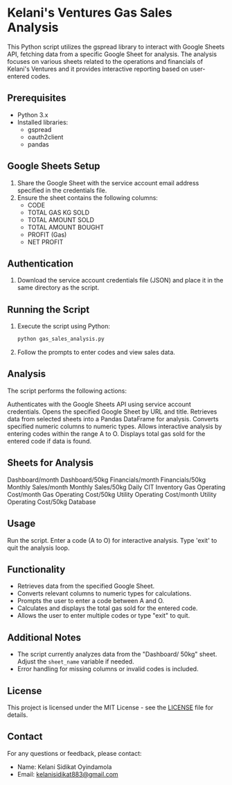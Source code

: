 # Kelani's Ventures Gas Sales Analysis

This Python script utilizes the gspread library to interact with Google Sheets API, fetching data from a specific Google Sheet for analysis. The analysis focuses on various sheets related to the operations and financials of Kelani's Ventures and it provides interactive reporting based on user-entered codes.

## Prerequisites

- Python 3.x
- Installed libraries:
    - gspread
    - oauth2client
    - pandas

## Google Sheets Setup

1. Share the Google Sheet with the service account email address specified in the credentials file.
2. Ensure the sheet contains the following columns:
    - CODE
    - TOTAL GAS KG SOLD
    - TOTAL AMOUNT SOLD
    - TOTAL AMOUNT BOUGHT
    - PROFIT (Gas)
    - NET PROFIT

## Authentication

1. Download the service account credentials file (JSON) and place it in the same directory as the script.

## Running the Script

1. Execute the script using Python:

   ```bash
   python gas_sales_analysis.py


2. Follow the prompts to enter codes and view sales data.

## Analysis

The script performs the following actions:

  Authenticates with the Google Sheets API using service account credentials.
  Opens the specified Google Sheet by URL and title.
  Retrieves data from selected sheets into a Pandas DataFrame for analysis.
  Converts specified numeric columns to numeric types.
  Allows interactive analysis by entering codes within the range A to O.
  Displays total gas sold for the entered code if data is found.

## Sheets for Analysis

Dashboard/month
Dashboard/50kg
Financials/month
Financials/50kg
Monthly Sales/month
Monthly Sales/50kg
Daily CIT
Inventory
Gas Operating Cost/month
Gas Operating Cost/50kg
Utility Operating Cost/month
Utility Operating Cost/50kg
Database

## Usage

Run the script.
Enter a code (A to O) for interactive analysis.
Type 'exit' to quit the analysis loop.

## Functionality

- Retrieves data from the specified Google Sheet.
- Converts relevant columns to numeric types for calculations.
- Prompts the user to enter a code between A and O.
- Calculates and displays the total gas sold for the entered code.
- Allows the user to enter multiple codes or type "exit" to quit.

## Additional Notes

- The script currently analyzes data from the "Dashboard/ 50kg" sheet. Adjust the `sheet_name` variable if needed.
- Error handling for missing columns or invalid codes is included.

## License

This project is licensed under the MIT License - see the [LICENSE](LICENSE) file for details.

## Contact

For any questions or feedback, please contact:

- Name: Kelani Sidikat Oyindamola
- Email: kelanisidikat883@gmail.com
